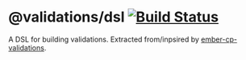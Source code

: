 # @validations/dsl [![Build Status](https://travis-ci.com/tildeio/validations-dsl.svg?token=gq3BNjgKU6A1RUgdMPPP&branch=master)](https://travis-ci.com/tildeio/validations-dsl)

A DSL for building validations. Extracted from/inpsired by [ember-cp-validations](http://offirgolan.github.io/ember-cp-validations/).
